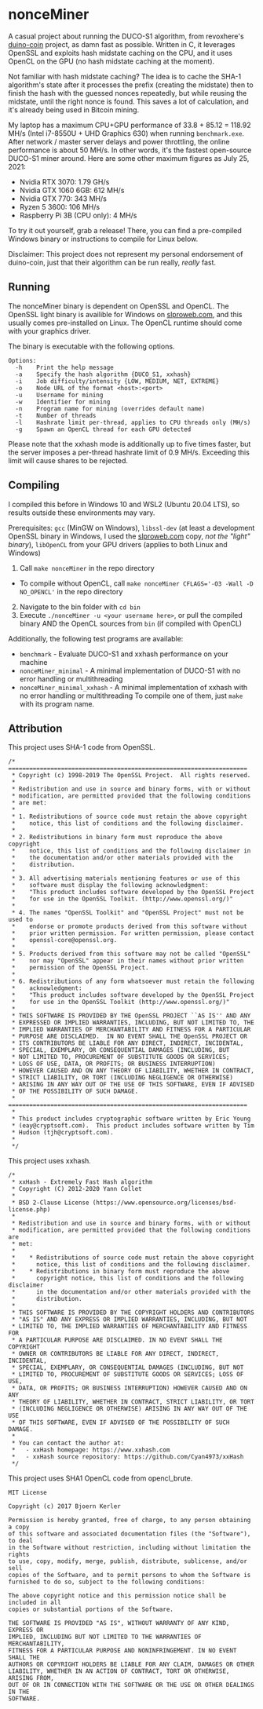 # nonceMiner

A casual project about running the DUCO-S1 algorithm, from revoxhere's [duino-coin](https://github.com/revoxhere/duino-coin) project, as damn fast as possible. Written in C, it leverages OpenSSL and exploits hash midstate caching on the CPU, and it uses OpenCL on the GPU (no hash midstate caching at the moment).

Not familiar with hash midstate caching? The idea is to cache the SHA-1 algorithm's state after it processes the prefix (creating the midstate) then to finish the hash with the guessed nonces repeatedly, but while reusing the midstate, until the right nonce is found. This saves a lot of calculation, and it's already being used in Bitcoin mining.

My laptop has a maximum CPU+GPU performance of 33.8 + 85.12 = 118.92 MH/s (Intel i7-8550U + UHD Graphics 630) when running `benchmark.exe`. After network / master server delays and power throttling, the online performance is about 50 MH/s. In other words, it's the fastest open-source DUCO-S1 miner around. Here are some other maximum figures as July 25, 2021:

* Nvidia RTX 3070: 1.79 GH/s
* Nvidia GTX 1060 6GB: 612 MH/s
* Nvidia GTX 770: 343 MH/s
* Ryzen 5 3600: 106 MH/s
* Raspberry Pi 3B (CPU only): 4 MH/s

To try it out yourself, grab a release! There, you can find a pre-compiled Windows binary or instructions to compile for Linux below.

Disclaimer: This project does not represent my personal endorsement of duino-coin, just that their algorithm can be run really, *really* fast.

## Running
The nonceMiner binary is dependent on OpenSSL and OpenCL. The OpenSSL light binary is availible for Windows on [slproweb.com](https://slproweb.com/products/Win32OpenSSL.html), and this usually comes pre-installed on Linux. The OpenCL runtime should come with your graphics driver.

The binary is executable with the following options.

```
Options:
  -h    Print the help message
  -a    Specify the hash algorithm {DUCO_S1, xxhash}
  -i    Job difficulty/intensity {LOW, MEDIUM, NET, EXTREME}
  -o    Node URL of the format <host>:<port>
  -u    Username for mining
  -w    Identifier for mining
  -n    Program name for mining (overrides default name)
  -t    Number of threads
  -l    Hashrate limit per-thread, applies to CPU threads only (MH/s)
  -g    Spawn an OpenCL thread for each GPU detected
```

Please note that the xxhash mode is additionally up to five times faster, but the server imposes a per-thread hashrate limit of 0.9 MH/s. Exceeding this limit will cause shares to be rejected.

## Compiling
I compiled this before in Windows 10 and WSL2 (Ubuntu 20.04 LTS), so results outside these environments may vary.

Prerequisites: `gcc` (MinGW on Windows), `libssl-dev` (at least a development OpenSSL binary in Windows, I used the [slproweb.com](https://slproweb.com/products/Win32OpenSSL.html) copy, *not the "light" binary*), `libOpenCL` from your GPU drivers (applies to both Linux and Windows)

1) Call `make nonceMiner` in the repo directory
  * To compile without OpenCL, call `make nonceMiner CFLAGS='-O3 -Wall -D NO_OPENCL'` in the repo directory
2) Navigate to the bin folder with `cd bin`
3) Execute `./nonceMiner -u <your username here>`, or pull the compiled binary AND the OpenCL sources from `bin` (if compiled with OpenCL)

Additionally, the following test programs are available:
* `benchmark` - Evaluate DUCO-S1 and xxhash performance on your machine
* `nonceMiner_minimal` - A minimal implementation of DUCO-S1 with no error handling or multithreading
* `nonceMiner_minimal_xxhash` - A minimal implementation of xxhash with no error handling or multithreading
To compile one of them, just `make` with its program name.

## Attribution
This project uses SHA-1 code from OpenSSL.
```
/* ====================================================================
 * Copyright (c) 1998-2019 The OpenSSL Project.  All rights reserved.
 *
 * Redistribution and use in source and binary forms, with or without
 * modification, are permitted provided that the following conditions
 * are met:
 *
 * 1. Redistributions of source code must retain the above copyright
 *    notice, this list of conditions and the following disclaimer.
 *
 * 2. Redistributions in binary form must reproduce the above copyright
 *    notice, this list of conditions and the following disclaimer in
 *    the documentation and/or other materials provided with the
 *    distribution.
 *
 * 3. All advertising materials mentioning features or use of this
 *    software must display the following acknowledgment:
 *    "This product includes software developed by the OpenSSL Project
 *    for use in the OpenSSL Toolkit. (http://www.openssl.org/)"
 *
 * 4. The names "OpenSSL Toolkit" and "OpenSSL Project" must not be used to
 *    endorse or promote products derived from this software without
 *    prior written permission. For written permission, please contact
 *    openssl-core@openssl.org.
 *
 * 5. Products derived from this software may not be called "OpenSSL"
 *    nor may "OpenSSL" appear in their names without prior written
 *    permission of the OpenSSL Project.
 *
 * 6. Redistributions of any form whatsoever must retain the following
 *    acknowledgment:
 *    "This product includes software developed by the OpenSSL Project
 *    for use in the OpenSSL Toolkit (http://www.openssl.org/)"
 *
 * THIS SOFTWARE IS PROVIDED BY THE OpenSSL PROJECT ``AS IS'' AND ANY
 * EXPRESSED OR IMPLIED WARRANTIES, INCLUDING, BUT NOT LIMITED TO, THE
 * IMPLIED WARRANTIES OF MERCHANTABILITY AND FITNESS FOR A PARTICULAR
 * PURPOSE ARE DISCLAIMED.  IN NO EVENT SHALL THE OpenSSL PROJECT OR
 * ITS CONTRIBUTORS BE LIABLE FOR ANY DIRECT, INDIRECT, INCIDENTAL,
 * SPECIAL, EXEMPLARY, OR CONSEQUENTIAL DAMAGES (INCLUDING, BUT
 * NOT LIMITED TO, PROCUREMENT OF SUBSTITUTE GOODS OR SERVICES;
 * LOSS OF USE, DATA, OR PROFITS; OR BUSINESS INTERRUPTION)
 * HOWEVER CAUSED AND ON ANY THEORY OF LIABILITY, WHETHER IN CONTRACT,
 * STRICT LIABILITY, OR TORT (INCLUDING NEGLIGENCE OR OTHERWISE)
 * ARISING IN ANY WAY OUT OF THE USE OF THIS SOFTWARE, EVEN IF ADVISED
 * OF THE POSSIBILITY OF SUCH DAMAGE.
 * ====================================================================
 *
 * This product includes cryptographic software written by Eric Young
 * (eay@cryptsoft.com).  This product includes software written by Tim
 * Hudson (tjh@cryptsoft.com).
 *
 */
```

This project uses xxhash.
```
/*
 * xxHash - Extremely Fast Hash algorithm
 * Copyright (C) 2012-2020 Yann Collet
 *
 * BSD 2-Clause License (https://www.opensource.org/licenses/bsd-license.php)
 *
 * Redistribution and use in source and binary forms, with or without
 * modification, are permitted provided that the following conditions are
 * met:
 *
 *    * Redistributions of source code must retain the above copyright
 *      notice, this list of conditions and the following disclaimer.
 *    * Redistributions in binary form must reproduce the above
 *      copyright notice, this list of conditions and the following disclaimer
 *      in the documentation and/or other materials provided with the
 *      distribution.
 *
 * THIS SOFTWARE IS PROVIDED BY THE COPYRIGHT HOLDERS AND CONTRIBUTORS
 * "AS IS" AND ANY EXPRESS OR IMPLIED WARRANTIES, INCLUDING, BUT NOT
 * LIMITED TO, THE IMPLIED WARRANTIES OF MERCHANTABILITY AND FITNESS FOR
 * A PARTICULAR PURPOSE ARE DISCLAIMED. IN NO EVENT SHALL THE COPYRIGHT
 * OWNER OR CONTRIBUTORS BE LIABLE FOR ANY DIRECT, INDIRECT, INCIDENTAL,
 * SPECIAL, EXEMPLARY, OR CONSEQUENTIAL DAMAGES (INCLUDING, BUT NOT
 * LIMITED TO, PROCUREMENT OF SUBSTITUTE GOODS OR SERVICES; LOSS OF USE,
 * DATA, OR PROFITS; OR BUSINESS INTERRUPTION) HOWEVER CAUSED AND ON ANY
 * THEORY OF LIABILITY, WHETHER IN CONTRACT, STRICT LIABILITY, OR TORT
 * (INCLUDING NEGLIGENCE OR OTHERWISE) ARISING IN ANY WAY OUT OF THE USE
 * OF THIS SOFTWARE, EVEN IF ADVISED OF THE POSSIBILITY OF SUCH DAMAGE.
 *
 * You can contact the author at:
 *   - xxHash homepage: https://www.xxhash.com
 *   - xxHash source repository: https://github.com/Cyan4973/xxHash
 */
```

This project uses SHA1 OpenCL code from opencl_brute.
```
MIT License

Copyright (c) 2017 Bjoern Kerler

Permission is hereby granted, free of charge, to any person obtaining a copy
of this software and associated documentation files (the "Software"), to deal
in the Software without restriction, including without limitation the rights
to use, copy, modify, merge, publish, distribute, sublicense, and/or sell
copies of the Software, and to permit persons to whom the Software is
furnished to do so, subject to the following conditions:

The above copyright notice and this permission notice shall be included in all
copies or substantial portions of the Software.

THE SOFTWARE IS PROVIDED "AS IS", WITHOUT WARRANTY OF ANY KIND, EXPRESS OR
IMPLIED, INCLUDING BUT NOT LIMITED TO THE WARRANTIES OF MERCHANTABILITY,
FITNESS FOR A PARTICULAR PURPOSE AND NONINFRINGEMENT. IN NO EVENT SHALL THE
AUTHORS OR COPYRIGHT HOLDERS BE LIABLE FOR ANY CLAIM, DAMAGES OR OTHER
LIABILITY, WHETHER IN AN ACTION OF CONTRACT, TORT OR OTHERWISE, ARISING FROM,
OUT OF OR IN CONNECTION WITH THE SOFTWARE OR THE USE OR OTHER DEALINGS IN THE
SOFTWARE.
```